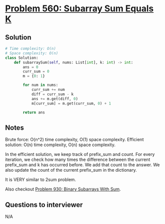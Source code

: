 # [Problem 560: Subarray Sum Equals K](https://leetcode.com/problems/subarray-sum-equals-k/)

## Solution

```py
# Time complexity: O(n)
# Space complexity: O(n)
class Solution:
    def subarraySum(self, nums: List[int], k: int) -> int:
        ans = 0
        curr_sum = 0
        m = {0: 1}

        for num in nums:
            curr_sum += num
            diff = curr_sum - k
            ans += m.get(diff, 0)
            m[curr_sum] = m.get(curr_sum, 0) + 1

        return ans
```

## Notes

Brute force: O(n^2) time complexity, O(1) space complexity.
Efficient solution: O(n) time complexity, O(n) space complexity.

In the efficient solution, we keep track of prefix_sum and count. For every iteration, we check how many times the difference between the current prefix_sum and k has occurred before. We add that count to the answer. We also update the count of the current prefix_sum in the dictionary.

It is VERY similar to 2sum problem.

Also checkout [Problem 930: Binary Subarrays With Sum](https://leetcode.com/problems/binary-subarrays-with-sum/).

## Questions to interviewer

N/A
